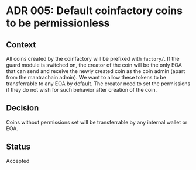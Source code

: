 # ADR 005: Default coinfactory coins to be permissionless

## Context

All coins created by the coinfactory will be prefixed with `factory/`. If the guard module is switched on, the creator of the coin will be the only EOA that can send and receive the newly created coin as the coin admin (apart from the mantrachain admin). We want to allow these tokens to be transferrable to any EOA by default. The creator need to set the permissions if they do not wish for such behavior after creation of the coin.

## Decision

Coins without permissions set will be transferrable by any internal wallet or EOA.

## Status

Accepted
